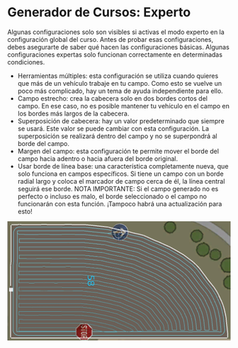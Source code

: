 # Generador de Cursos: Experto


Algunas configuraciones solo son visibles si activas el modo experto en la configuración global del curso.
Antes de probar esas configuraciones, debes asegurarte de saber qué hacen las configuraciones básicas.
Algunas configuraciones expertas solo funcionan correctamente en determinadas condiciones.

- Herramientas múltiples: esta configuración se utiliza cuando quieres que más de un vehículo trabaje en tu campo. Como esto se vuelve un poco más complicado, hay un tema de ayuda independiente para ello.
- Campo estrecho: crea la cabecera solo en dos bordes cortos del campo. En ese caso, no es posible mantener tu vehículo en el campo en los bordes más largos de la cabecera.
- Superposición de cabecera: hay un valor predeterminado que siempre se usará. Este valor se puede cambiar con esta configuración. La superposición se realizará dentro del campo y no se superpondrá al borde del campo.
- Margen del campo: esta configuración te permite mover el borde del campo hacia adentro o hacia afuera del borde original.
- Usar borde de línea base: una característica completamente nueva, que solo funciona en campos específicos. Si tiene un campo con un borde radial largo y coloca el marcador de campo cerca de él, la línea central seguirá ese borde.
NOTA IMPORTANTE: Si el campo generado no es perfecto o incluso es malo, el borde seleccionado o el campo no funcionarán con esta función. ¡Tampoco habrá una actualización para esto!


![Image](../assets/images/baseedge_0_0_1020_545.png)

